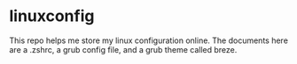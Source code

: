# linuxconfig

This repo helps me store my linux configuration online. The documents here are a .zshrc, a grub config file, and a grub theme called breze.
